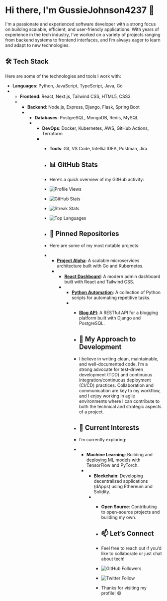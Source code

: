 # Hi there, I'm GussieJohnson4237 👋  

I'm a passionate and experienced software developer with a strong focus on building scalable, efficient, and user-friendly applications. With years of experience in the tech industry, I’ve worked on a variety of projects ranging from backend systems to frontend interfaces, and I’m always eager to learn and adapt to new technologies.  

## 🛠️ Tech Stack  
Here are some of the technologies and tools I work with:  
- **Languages**: Python, JavaScript, TypeScript, Java, Go
- - **Frontend**: React, Next.js, Tailwind CSS, HTML5, CSS3
  - - **Backend**: Node.js, Express, Django, Flask, Spring Boot
    - - **Databases**: PostgreSQL, MongoDB, Redis, MySQL
      - - **DevOps**: Docker, Kubernetes, AWS, GitHub Actions, Terraform
        - - **Tools**: Git, VS Code, IntelliJ IDEA, Postman, Jira
         
          - ## 📊 GitHub Stats
          - Here’s a quick overview of my GitHub activity:
         
          - ![Profile Views](https://komarev.com/ghpvc/?username=GussieJohnson4237&color=blue)
          - ![GitHub Stats](https://github-readme-stats.vercel.app/api?username=GussieJohnson4237&show_icons=true&theme=radical)
          - ![Streak Stats](https://github-readme-streak-stats.herokuapp.com/?user=GussieJohnson4237&theme=radical)
          - ![Top Languages](https://github-readme-stats.vercel.app/api/top-langs/?username=GussieJohnson4237&layout=compact&theme=radical)
         
          - ## 🌟 Pinned Repositories
          - Here are some of my most notable projects:
          - - **[Project Alpha](https://github.com/GussieJohnson4237/project-alpha)**: A scalable microservices architecture built with Go and Kubernetes.
            - - **[React Dashboard](https://github.com/GussieJohnson4237/react-dashboard)**: A modern admin dashboard built with React and Tailwind CSS.
              - - **[Python Automation](https://github.com/GussieJohnson4237/python-automation)**: A collection of Python scripts for automating repetitive tasks.
                - - **[Blog API](https://github.com/GussieJohnson4237/blog-api)**: A RESTful API for a blogging platform built with Django and PostgreSQL.
                 
                  - ## 🚀 My Approach to Development
                  - I believe in writing clean, maintainable, and well-documented code. I’m a strong advocate for test-driven development (TDD) and continuous integration/continuous deployment (CI/CD) practices. Collaboration and communication are key to my workflow, and I enjoy working in agile environments where I can contribute to both the technical and strategic aspects of a project.
                 
                  - ## 🌱 Current Interests
                  - I’m currently exploring:
                  - - **Machine Learning**: Building and deploying ML models with TensorFlow and PyTorch.
                    - - **Blockchain**: Developing decentralized applications (dApps) using Ethereum and Solidity.
                      - - **Open Source**: Contributing to open-source projects and building my own.
                       
                        - ## 📫 Let’s Connect
                        - Feel free to reach out if you’d like to collaborate or just chat about tech!
                       
                        - ![GitHub Followers](https://img.shields.io/github/followers/GussieJohnson4237?style=social)
                        - ![Twitter Follow](https://img.shields.io/twitter/follow/GussieJohnson?style=social)
                       
                        - Thanks for visiting my profile! 😄
